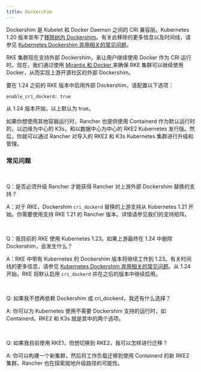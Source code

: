 ```yaml
---
title: Dockershim
---
```


Dockershim 是 Kubelet 和 Docker Daemon 之间的 CRI 兼容层。Kubernetes 1.20 版本宣布了[移除树内 Dockershim](https://kubernetes.io/blog/2020/12/02/dont-panic-kubernetes-and-docker/)。有关此移除的更多信息以及时间线，请参见 [Kubernetes Dockershim 弃用相关的常见问题](https://kubernetes.io/blog/2020/12/02/dockershim-faq/#when-will-dockershim-be-removed)。

RKE 集群现在支持外部 Dockershim，来让用户继续使用 Docker 作为 CRI 运行时。现在，我们通过使用 [Mirantis 和 Docker ](https://www.mirantis.com/blog/mirantis-to-take-over-support-of-kubernetes-dockershim-2/) 来确保 RKE 集群可以继续使用 Docker，从而实现上游开源社区的外部 Dockershim。

要在 1.24 之前的 RKE 版本中启用外部 Dockershim，请配置以下选项：

```
enable_cri_dockerd: true
```

从 1.24 版本开始，以上默认为 true。

如果你想使用其他容器运行时，Rancher 也提供使用 Containerd 作为默认运行时的，以边缘为中心的 K3s，和以数据中心为中心的 RKE2 Kubernetes 发行版。然后，你就可以通过 Rancher 对导入的 RKE2 和 K3s Kubernetes 集群进行升级和管理。

### 常见问题

<br/>

Q：是否必须升级 Rancher 才能获得 Rancher 对上游外部 Dockershim 替换的支持？

A：对于 RKE，Dockershim `cri_dockerd` 替换的上游支持从 Kubernetes 1.21 开始。你需要使用支持 RKE 1.21 的 Rancher 版本。详情请参见我们的支持矩阵。

<br/>

Q：我目前的 RKE 使用 Kubernetes 1.23。如果上游最终在 1.24 中删除 Dockershim，会发生什么？

A：RKE 中带有 Kubernetes 的 Dockershim 版本将继续工作到 1.23。有关时间线的更多信息，请参见 [Kubernetes Dockershim 弃用相关的常见问题](https://kubernetes.io/blog/2020/12/02/dockershim-faq/#when-will-dockershim-be-removed)。从 1.24 开始，RKE 将默认启用 `cri_dockerd` 并在之后的版本中继续启用。

<br/>

Q: 如果我不想再依赖 Dockershim 或 cri_dockerd，我还有什么选择？

A: 你可以为 Kubernetes 使用不需要 Dockershim 支持的运行时，如 Containerd。RKE2 和 K3s 就是其中的两个选项。

<br/>

Q: 如果我目前使用 RKE1，但想切换到 RKE2，我可以怎样进行迁移？

A: 你可以构建一个新集群，然后将工作负载迁移到使用 Containerd 的新 RKE2 集群。Rancher 也在探索就地升级路径的可能性。

<br/>
